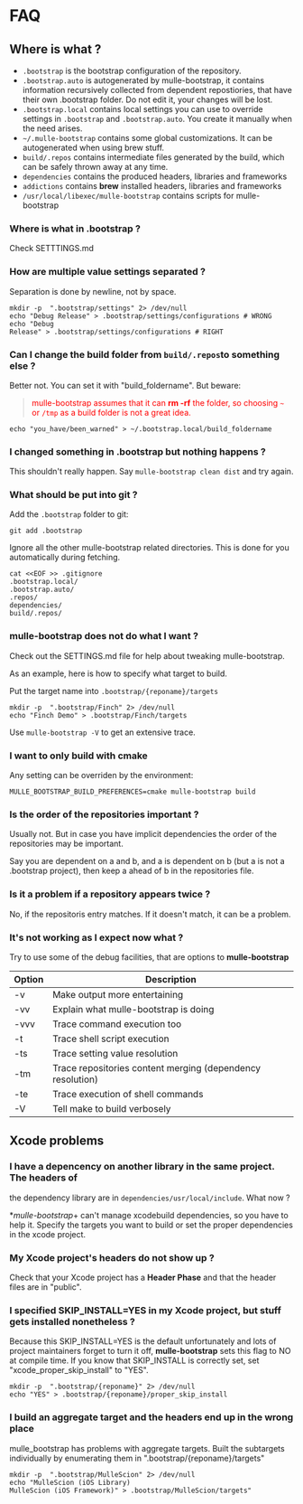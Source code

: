 # FAQ

## Where is what ?

* `.bootstrap` is the bootstrap configuration of the repository.
* `.bootstrap.auto` is autogenerated by mulle-bootstrap, it contains
information recursively collected from dependent repostiories, that have their
own .bootstrap folder. Do not edit it, your changes will be lost.
* `.bootstrap.local` contains local settings you can use to override settings
in `.bootstrap` and `.bootstrap.auto`. You create it manually when the need
arises.
* `~/.mulle-bootstrap` contains some global customizations. It can be
autogenerated when using brew stuff.
* `build/.repos` contains intermediate files generated by the build, which can
be safely thrown away at any time.
* `dependencies` contains the produced headers, libraries and frameworks
* `addictions` contains **brew** installed headers, libraries and frameworks
* `/usr/local/libexec/mulle-bootstrap` contains scripts for mulle-bootstrap


### Where is what in .bootstrap ?

Check SETTTINGS.md


### How are multiple value settings separated ?

Separation is done by newline, not by space.

```console
mkdir -p  ".bootstrap/settings" 2> /dev/null
echo "Debug Release" > .bootstrap/settings/configurations # WRONG
echo "Debug
Release" > .bootstrap/settings/configurations # RIGHT
```


### Can I change the build folder from `build/.repos`to something else  ?

Better not. You can set it with "build_foldername".
But beware:

><font color=red>mulle-bootstrap assumes that it can **rm -rf** the folder,
so choosing `~` or `/tmp` as a build folder is not a great idea.</font>

```console
echo "you_have/been_warned" > ~/.bootstrap.local/build_foldername
```


### I changed something in .bootstrap but nothing happens ?

This shouldn't really happen. Say `mulle-bootstrap clean dist` and try again.


### What should be put into git ?

Add the `.bootstrap` folder to git:

```
git add .bootstrap
```

Ignore all the other mulle-bootstrap related directories. This is done for
you automatically during fetching.

```
cat <<EOF >> .gitignore
.bootstrap.local/
.bootstrap.auto/
.repos/
dependencies/
build/.repos/
```


### mulle-bootstrap does not do what I want  ?

Check out the SETTINGS.md file for help about tweaking mulle-bootstrap.

As an example, here is how to specify what target to build.

Put the target name into `.bootstrap/{reponame}/targets`

```console
mkdir -p  ".bootstrap/Finch" 2> /dev/null
echo "Finch Demo" > .bootstrap/Finch/targets
```

Use `mulle-bootstrap -V` to get an extensive trace.


### I want to only build with cmake

Any setting can be overriden by the environment:

```
MULLE_BOOTSTRAP_BUILD_PREFERENCES=cmake mulle-bootstrap build
```


### Is the order of the repositories important ?

Usually not. But in case you have implicit dependencies the order of the
repositories may be important.

Say you are dependent on a and b, and a is dependent on b (but a is not a
.bootstrap project), then keep a ahead of b in the repositories file.


### Is it a problem if a repository appears twice ?

No, if the repositoris entry matches. If it doesn't match, it can be a problem.


### It's not working as I expect now what ?

Try to use some of the debug facilities, that are options to **mulle-bootstrap**

Option          | Description
----------------|-------------------------------
-v              | Make output more entertaining
-vv             | Explain what mulle-bootstrap is doing
-vvv            | Trace command execution too
-t              | Trace shell script execution
-ts             | Trace setting value resolution
-tm             | Trace repositories content merging (dependency resolution)
-te             | Trace execution of shell commands
-V              | Tell make to build verbosely


## Xcode problems


### I have a depencency on another library in the same project. The headers of
the dependency library are in `dependencies/usr/local/include`. What now ?

**mulle-bootstrap*+ can't manage xcodebuild dependencies, so you have to help
it. Specify the targets you want to build or set the proper dependencies in the
xcode project.


### My Xcode project's headers do not show up ?

Check that your Xcode project has a **Header Phase** and that the header files
are in "public".



### I specified SKIP_INSTALL=YES in my Xcode project, but stuff gets installed nonetheless ?

Because this SKIP_INSTALL=YES is the default unfortunately and lots of project
maintainers forget to turn it off, **mulle-bootstrap** sets this flag to NO at
compile time. If you know that SKIP_INSTALL is correctly set, set
"xcode_proper_skip_install" to "YES".

```console
mkdir -p  ".bootstrap/{reponame}" 2> /dev/null
echo "YES" > .bootstrap/{reponame}/proper_skip_install
```


### I build an aggregate target and the headers end up in the wrong place

mulle_bootstrap has problems with aggregate targets. Built the subtargets
individually by enumerating them in ".bootstrap/{reponame}/targets"


```console
mkdir -p  ".bootstrap/MulleScion" 2> /dev/null
echo "MulleScion (iOS Library)
MulleScion (iOS Framework)" > .bootstrap/MulleScion/targets"
```


